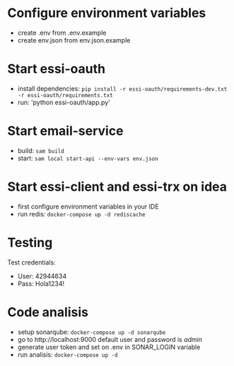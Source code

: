 
# Configure environment variables
- create .env from .env.example
- create env.json from env.json.example

#  Start essi-oauth
- install dependencies: `pip install -r essi-oauth/requirements-dev.txt -r essi-oauth/requirements.txt`
- run: 'python essi-oauth/app.py'

# Start email-service
- build: `sam build` 
- start: `sam local start-api --env-vars env.json`

# Start essi-client and essi-trx on idea
- first configure environment variables in your IDE
- run redis: `docker-compose up -d rediscache`

# Testing
Test credentials:
* User: 42944634
* Pass: Hola1234!



# Code analisis
- setup sonarqube: `docker-compose up -d sonarqube`
- go to http://localhost:9000 default user and password is *admin*
- generate user token and set on .env in SONAR_LOGIN variable
- run analisis: `docker-compose up -d`
